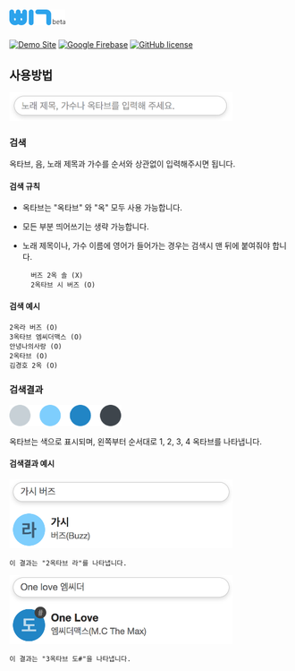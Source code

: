 # <img src="public/assets/image/beep-beta2.png" width="100">

[![Demo Site](https://img.shields.io/badge/demo-site-35A4E9.svg)](https://github.com/k0626089/BEEP/blob/master/LICENSE)
[![Google Firebase](https://img.shields.io/badge/google-firebase-orange.svg)](https://firebase.google.com)
[![GitHub license](https://img.shields.io/badge/license-GPL%202.0-lightgrey.svg)](https://github.com/k0626089/BEEP/blob/master/LICENSE)

## 사용방법
<img src="public/assets/image/searchbar.png" width="400">

### 검색
옥타브, 음, 노래 제목과 가수를 순서와 상관없이 입력해주시면 됩니다.

#### 검색 규칙
- 옥타브는 "옥타브" 와 "옥" 모두 사용 가능합니다.
- 모든 부분 띄어쓰기는 생략 가능합니다.
- 노래 제목이나, 가수 이름에 영어가 들어가는 경우는 검색시 맨 뒤에 붙여줘야 합니다.

        버즈 2옥 솔 (X)
        2옥타브 시 버즈 (O)

#### 검색 예시

    2옥라 버즈 (O)
    3옥타브 엠씨더맥스 (O)
    안녕나의사랑 (O)
    2옥타브 (O)
    김경호 2옥 (O)

### 검색결과
<img src="public/assets/image/indicators3.png" width="200">

옥타브는 색으로 표시되며, 왼쪽부터 순서대로 1, 2, 3, 4 옥타브를 나타냅니다.

#### 검색결과 예시
<img src="public/assets/image/searchexample1.png" width="400">

    이 결과는 "2옥타브 라"를 나타냅니다.

<img src="public/assets/image/searchexample2.png" width="400">

    이 결과는 "3옥타브 도#"을 나타냅니다.